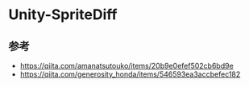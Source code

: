 # Unity-SpriteDiff

## 参考
- https://qiita.com/amanatsutouko/items/20b9e0efef502cb6bd9e
- https://qiita.com/generosity_honda/items/546593ea3accbefec182
